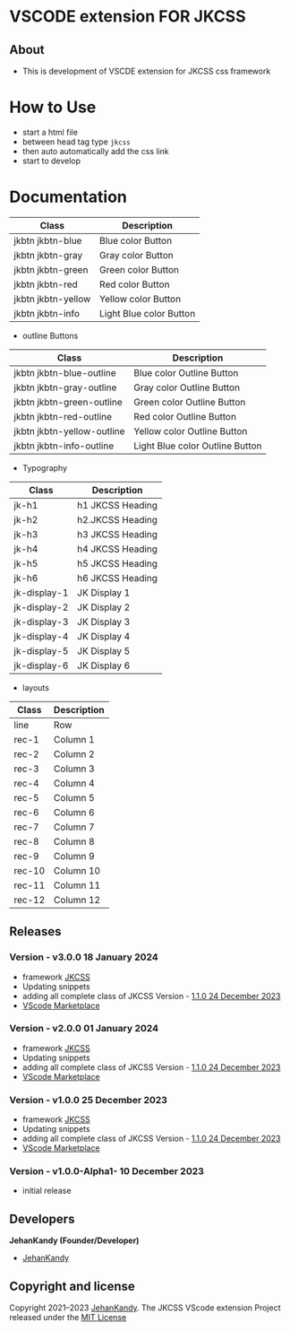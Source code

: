 # VSCODE extension FOR JKCSS

## About

- This is development of VSCDE extension for JKCSS css framework

# How to Use

- start a html file
- between head tag type `jkcss`
- then auto automatically add the css link
- start to develop

# Documentation

| Class  | Description |
| ------------- | ------------- |
| jkbtn jkbtn-blue  | Blue color Button  |
| jkbtn jkbtn-gray  | Gray color Button  |
| jkbtn jkbtn-green  | Green color Button  |
| jkbtn jkbtn-red  | Red color Button  |
| jkbtn jkbtn-yellow  | Yellow color Button  |
| jkbtn jkbtn-info  | Light Blue color Button  |

- outline Buttons

| Class  | Description |
| ------------- | ------------- |
| jkbtn jkbtn-blue-outline  | Blue color Outline Button  |
| jkbtn jkbtn-gray-outline  | Gray color Outline Button  |
| jkbtn jkbtn-green-outline  | Green color Outline Button  |
| jkbtn jkbtn-red-outline  | Red color Outline Button  |
| jkbtn jkbtn-yellow-outline  | Yellow color Outline Button  |
| jkbtn jkbtn-info-outline  | Light Blue color Outline Button  |

- Typography

| Class  | Description |
| ------------- | ------------- |
| jk-h1  | h1 JKCSS Heading  |
| jk-h2  | h2.JKCSS Heading  |
| jk-h3  | h3 JKCSS Heading  |
| jk-h4  | h4 JKCSS Heading  |
| jk-h5  | h5 JKCSS Heading  |
| jk-h6  | h6 JKCSS Heading  |
| jk-display-1  | JK Display 1  |
| jk-display-2  | JK Display 2  |
| jk-display-3  | JK Display 3  |
| jk-display-4  | JK Display 4  |
| jk-display-5  | JK Display 5  |
| jk-display-6  | JK Display 6  |


- layouts

| Class  | Description |
| ------------- | ------------- |
| line  | Row  |
| rec-1 | Column 1 |
| rec-2 | Column 2 |
| rec-3 | Column 3 |
| rec-4 | Column 4 |
| rec-5 | Column 5 |
| rec-6 | Column 6 |
| rec-7 | Column 7 |
| rec-8 | Column 8 |
| rec-9 | Column 9 |
| rec-10 | Column 10 |
| rec-11 | Column 11 |
| rec-12 | Column 12 |


## Releases

###  Version - v3.0.0 18 January 2024

- framework [JKCSS](https://jkcss-css-framework.github.io/JKCSS-Framework/site/content/docs/)
- Updating snippets
- adding all complete class of JKCSS Version - [1.1.0 24 December 2023](https://github.com/JKCSS-CSS-Framework/JKCSS-Framework)
- [VScode Marketplace](https://marketplace.visualstudio.com/items?itemName=JehanKandy.jkcss)

###  Version - v2.0.0 01 January 2024

- framework [JKCSS](https://jkcss-css-framework.github.io/JKCSS-Framework/site/content/docs/)
- Updating snippets
- adding all complete class of JKCSS Version - [1.1.0 24 December 2023](https://github.com/JKCSS-CSS-Framework/JKCSS-Framework)
- [VScode Marketplace](https://marketplace.visualstudio.com/items?itemName=JehanKandy.jkcss)

###  Version - v1.0.0 25 December 2023

- framework [JKCSS](https://jkcss-css-framework.github.io/JKCSS-Framework/site/content/docs/)
- Updating snippets
- adding all complete class of JKCSS Version - [1.1.0 24 December 2023](https://github.com/JKCSS-CSS-Framework/JKCSS-Framework)
- [VScode Marketplace](https://marketplace.visualstudio.com/items?itemName=JehanKandy.jkcss)

###  Version - v1.0.0-Alpha1- 10 December 2023

- initial release

## Developers
 
 <b>JehanKandy (Founder/Developer)</b>
 
  - [JehanKandy](https://github.com/JehanKandy)


## Copyright and license

Copyright 2021–2023 [JehanKandy](https://github.com/JehanKandy). The JKCSS VScode extension Project released under the [MIT License](https://github.com/JKCSS-CSS-Framework/JKCSS-VSCODE-extension/blob/master/LICENSE)